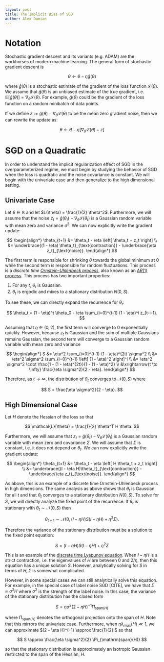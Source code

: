 ```yaml
---
layout: post
title: The Implicit Bias of SGD
author: Alex Damian
---
```

# Notation

Stochastic gradient descent and its variants (e.g. ADAM) are the workhorses of modern machine learning. The general form of stochastic gradient descent is

$$
\theta \leftarrow \theta - \eta \widehat g(\theta)
$$

where $\widehat g(\theta)$ is a stochastic estimate of the gradient of the loss function $\mathcal{L}(\theta)$. We assume that $\widehat g(\theta)$ is an unbiased estimate of the true gradient, i.e. $\mathbb E[\widehat g(\theta)] = \nabla_\theta \mathcal L(\theta)$. For example, $\widehat g(\theta)$ could be the gradient of the loss function on a random minibatch of data points.

If we define $z := \widehat g(\theta) - \nabla_\theta \mathcal L(\theta)$ to be the mean zero gradient noise, then we can rewrite the update as:

$$
\theta \leftarrow \theta - \eta \left[ \nabla_\theta \mathcal{L}(\theta) + z \right]
$$

# SGD on a Quadratic

In order to understand the implicit regularization effect of SGD in the overparameterized regime, we must begin by studying the behavior of SGD when the loss is quadratic and the noise covariance is constant. We will begin with the univariate case and then generalize to the high dimensional setting.

## Univariate Case

Let $\theta \in \mathbb{R}$ and let $L(\theta) = \frac{1}{2} \theta^2$. Furthermore, we will assume that the noise $z_t = \widehat{g}(\theta_t) - \nabla_\theta \mathcal L(\theta_t)$ is a Gaussian random variable with mean zero and variance $\sigma^2$. We can now explicitly write the gradient update:

$$
\begin{align*}
    \theta_{t+1} &= \theta_t - \eta \left[ \theta_t + z_t \right] \\
    &= \underbrace{(1 - \eta) \theta_t}_{\text{contraction}} - \underbrace{\eta z_t}_{\text{noise}}.
\end{align*}
$$

The first term is responsible for shrinking $\theta$ towards the global minimum at $0$ while the second term is responsible for random fluctuations. This process is a *discrete time [Ornstein-Uhlenbeck process](https://en.wikipedia.org/wiki/Ornstein–Uhlenbeck_process)*, also known as an [$AR(1)$ process](https://en.wikipedia.org/wiki/Autoregressive_model). This process has two important properties:
1. For any $t$, $\theta_t$ is Gaussian.
2. $\theta_t$ is ergodic and mixes to a stationary distribution $N(0,S)$.

To see these, we can directly expand the recurrence for $\theta_t$:

$$
\theta_t = (1 - \eta)^t \theta_0 - \eta \sum_{i=0}^{t-1} (1 - \eta)^i z_{t-i-1}.
$$

Assuming that $\eta \in (0,2)$, the first term will converge to $0$ exponentially quickly. However, because $z_t$ is Gaussian and the sum of multiple Gaussians remains Gaussian, the second term will converge to a Gaussian random variable with mean zero and variance

$$
\begin{align*}
    S
    &= \eta^2 \sum_{i=0}^{t-1} (1 - \eta)^{2i} \sigma^2 \\
    &= \eta^2 \sigma^2 \sum_{i=0}^{t-1} \left[ (1 - \eta)^2 \right]^i \\
    &= \eta^2 \sigma^2 \cdot \frac{1 - (1 - \eta)^{2t}}{1 - (1 - \eta)^2} \\
    &\xrightarrow{t \to \infty} \frac{\eta \sigma^2}{2 - \eta}.
\end{align*}
$$

Therefore, as $t \to \infty$, the distribution of $\theta_t$ converges to $\mathcal{N}(0,S)$ where

$$
S = \frac{\eta \sigma^2}{2 - \eta}.
$$

## High Dimensional Case

Let $H$ denote the Hessian of the loss so that

$$
\mathcal{L}(\theta) = \frac{1}{2} \theta^T H \theta.
$$

Furthermore, we will assume that $z_t = \widehat g(\theta_t) - \nabla_\theta \mathcal L(\theta_t)$ is a Gaussian random variable with mean zero and covariance $\Sigma$. We will assume that $\Sigma$ is constant, i.e. it does not depend on $\theta_t$. We can now explicitly write the gradient update:

$$
\begin{align*}
    \theta_{t+1} &= \theta_t - \eta \left[ H \theta_t + z_t \right] \\
    &= \underbrace{(I - \eta H)\theta_t}_{\text{contraction}} - \underbrace{\eta z_t}_{\text{noise}}.
\end{align*}
$$

As above, this is an example of a discrete time Ornstein-Uhlenbeck process in high dimensions. The same analysis as above shows that $\theta_t$ is Gaussian for all $t$ and that $\theta_t$ converges to a stationary distribution $N(0,S)$. To solve for $S$, we will directly analyze the fixed point of the recurrence. If $\theta_t$ is stationary with $\theta_t \sim \mathcal{N}(0,S)$ then

$$
\theta_{t+1} \sim \mathcal{N}\left(0,(I - \eta H)S(I - \eta H) + \eta^2 \Sigma\right).
$$

Therefore the variance of the stationary distribution must be a solution to the fixed point equation:

$$
S = (I - \eta H) S (I - \eta H) + \eta^2 \Sigma
$$

This is an example of the [discrete time Lyapunov equation](https://en.wikipedia.org/wiki/Lyapunov_equation). When $I - \eta H$ is a strict contraction, i.e. the eigenvalues of $H$ are between $0$ and $2/\eta$, then this equation has a unique solution $S$. However, analytically solving for $S$ in terms of $H,\Sigma$ is somewhat complicated.

However, in some special cases we can still analytically solve this equation. For example, in the special case of label noise SGD [CITE], we have that $\Sigma \approx \sigma^2 H$ where $\sigma^2$ is the strength of the label noise. In this case, the variance of the stationary distribution has the closed form

$$
S = \eta \sigma^2 (2 - \eta H)^{-1} \Pi_{\mathrm{span}(H)}
$$

where $\Pi_{\mathrm{span}(H)}$ denotes the orthogonal projection onto the span of $H$. Note that this mirrors the univariate case. Furthermore, when $\eta \lambda_{max}(H) \ll 1$, we can approximate $(2 - \eta H)^{-1} \approx \frac{1}{2}I$ so that

$$
S \approx \frac{\eta \sigma^2}{2} \Pi_{\mathrm{span}(H)}
$$

so that the stationary distribution is approximately an isotropic Gaussian restricted to the span of the Hessian, $H$.